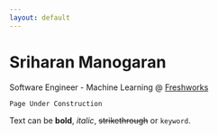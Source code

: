 ```yaml
---
layout: default
---
```


# Sriharan Manogaran
Software Engineer - Machine Learning @ [Freshworks](www.freshworks.com/)

```Page Under Construction```

Text can be **bold**, _italic_, ~~strikethrough~~ or `keyword`.
